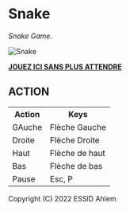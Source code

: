 # Snake

*Snake Game.*

![Snake](https://ahlemgit-prog.github.io/snakegame/screenshot.jpg)

**[JOUEZ ICI SANS PLUS ATTENDRE](https://ahlemgit-prog.github.io/snakegame/)**

## ACTION

<table>
  <tr>
    <th>Action</th><th>Keys</th>
  </tr>
  <tr>
    <td>GAuche</td><td>Flèche Gauche</td>
  </tr>
  <tr>
    <td>Droite</td><td>Flèche Droite</td>
  </tr>
  <tr>
    <td>Haut</td><td>Flèche de haut</td>
  </tr>
  <tr>
    <td>Bas</td><td>Flèche de bas</td>
  </tr>
  <tr>
    <td>Pause</td><td>Esc, P</td>
  </tr>
</table>


Copyright (C) 2022 ESSID Ahlem
